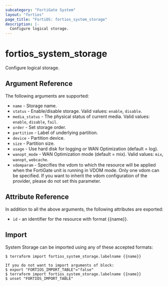 ```yaml
---
subcategory: "FortiGate System"
layout: "fortios"
page_title: "FortiOS: fortios_system_storage"
description: |-
  Configure logical storage.
---
```


# fortios_system_storage
Configure logical storage.

## Argument Reference

The following arguments are supported:

* `name` - Storage name.
* `status` - Enable/disable storage. Valid values: `enable`, `disable`.
* `media_status` - The physical status of current media. Valid values: `enable`, `disable`, `fail`.
* `order` - Set storage order.
* `partition` - Label of underlying partition.
* `device` - Partition device.
* `size` - Partition size.
* `usage` - Use hard disk for logging or WAN Optimization (default = log).
* `wanopt_mode` - WAN Optimization mode (default = mix). Valid values: `mix`, `wanopt`, `webcache`.
* `vdomparam` - Specifies the vdom to which the resource will be applied when the FortiGate unit is running in VDOM mode. Only one vdom can be specified. If you want to inherit the vdom configuration of the provider, please do not set this parameter.


## Attribute Reference

In addition to all the above arguments, the following attributes are exported:
* `id` - an identifier for the resource with format {{name}}.

## Import

System Storage can be imported using any of these accepted formats:
```
$ terraform import fortios_system_storage.labelname {{name}}

If you do not want to import arguments of block:
$ export "FORTIOS_IMPORT_TABLE"="false"
$ terraform import fortios_system_storage.labelname {{name}}
$ unset "FORTIOS_IMPORT_TABLE"
```
